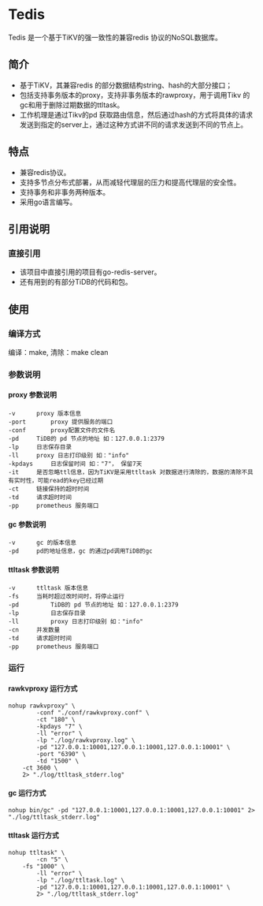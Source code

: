 # Tedis 
Tedis 是一个基于TiKV的强一致性的兼容redis 协议的NoSQL数据库。

## 简介
* 基于TiKV，其兼容redis 的部分数据结构string、hash的大部分接口；
* 包括支持事务版本的proxy，支持非事务版本的rawproxy，用于调用Tikv 的gc和用于删除过期数据的ttltask。
* 工作机理是通过Tikv的pd 获取路由信息，然后通过hash的方式将具体的请求发送到指定的server上，通过这种方式讲不同的请求发送到不同的节点上。

## 特点
* 兼容redis协议。
* 支持多节点分布式部署，从而减轻代理层的压力和提高代理层的安全性。
* 支持事务和非事务两种版本。
* 采用go语言编写。

## 引用说明
### 直接引用
* 该项目中直接引用的项目有go-redis-server。
* 还有用到的有部分TiDB的代码和包。

## 使用
### 编译方式
编译：make,	清除：make clean 

### 参数说明
#### proxy 参数说明
```
-v		proxy 版本信息
-port		proxy 提供服务的端口
-conf   	proxy配置文件的文件名
-pd		TiDB的 pd 节点的地址 如：127.0.0.1:2379
-lp		日志保存目录
-ll		proxy 日志打印级别 如："info"
-kpdays 	日志保留时间 如："7"， 保留7天
-it		是否忽略ttl信息，因为TiKV是采用ttltask 对数据进行清除的，数据的清除不具有实时性，可能read的key已经过期
-ct		链接保持的超时时间
-td		请求超时时间
-pp		prometheus 服务端口
```
#### gc 参数说明
```
-v		gc 的版本信息
-pd		pd的地址信息，gc 的通过pd调用TiDB的gc
```
#### ttltask 参数说明
```
-v		ttltask 版本信息
-fs		当耗时超过改时间时，将停止运行
-pd    		TiDB的 pd 节点的地址 如：127.0.0.1:2379
-lp     	日志保存目录
-ll     	proxy 日志打印级别 如："info"
-cn		并发数量
-td		请求超时时间
-pp		prometheus 服务端口
```
### 运行
#### rawkvproxy 运行方式
```
nohup rawkvproxy" \
        -conf "./conf/rawkvproxy.conf" \
        -ct "180" \
        -kpdays "7" \
        -ll "error" \
        -lp "./log/rawkvproxy.log" \
        -pd "127.0.0.1:10001,127.0.0.1:10001,127.0.0.1:10001" \
        -port "6390" \
        -td "1500" \
	-ct 3600 \
	2> "./log/ttltask_stderr.log"
```
#### gc 运行方式
```
nohup bin/gc" -pd "127.0.0.1:10001,127.0.0.1:10001,127.0.0.1:10001" 2> "./log/ttltask_stderr.log"
```
#### ttltask 运行方式
```
nohup ttltask" \
        -cn "5" \
	-fs "1000" \
        -ll "error" \
        -lp "./log/ttltask.log" \
        -pd "127.0.0.1:10001,127.0.0.1:10001,127.0.0.1:10001" \
    	2> "./log/ttltask_stderr.log"
```
